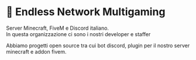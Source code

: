 # 📌 Endless Network Multigaming
Server Minecraft, FiveM e Discord italiano.<br>
In questa organizzazione ci sono i nostri developer e staffer<br>

Abbiamo progetti open source tra cui bot discord, plugin per il nostro server minecraft e addon fivem.
